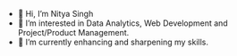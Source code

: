 - 👋 Hi, I’m Nitya Singh
- 👀 I’m interested in Data Analytics, Web Development and Project/Product Management.
- 🌱 I’m currently enhancing and sharpening my skills.


<!---
NityaSingh17/NityaSingh17 is a ✨ special ✨ repository because its `README.md` (this file) appears on your GitHub profile.
You can click the Preview link to take a look at your changes.
--->
